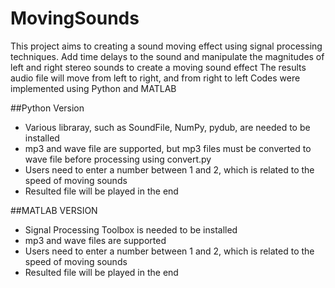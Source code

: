 # MovingSounds

This project aims to creating a sound moving effect using signal processing techniques. 
Add time delays to the sound and manipulate the magnitudes of left and right stereo sounds to create a moving sound effect
The results audio file will move from left to right, and from right to left
Codes were implemented using Python and MATLAB

##Python Version
* Various libraray, such as SoundFile, NumPy, pydub, are needed to be installed
* mp3 and wave file are supported, but mp3 files must be converted to wave file before processing using convert.py
* Users need to enter a number between 1 and 2, which is related to the speed of moving sounds
* Resulted file will be played in the end

##MATLAB VERSION
* Signal Processing Toolbox is needed to be installed
* mp3 and wave files are supported
* Users need to enter a number between 1 and 2, which is related to the speed of moving sounds
* Resulted file will be played in the end
